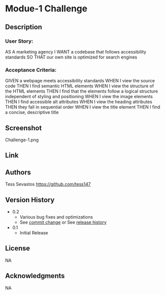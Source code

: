 # Modue-1 Challenge

## Description

### User Story:

AS A marketing agency
I WANT a codebase that follows accessibility standards
SO THAT our own site is optimized for search engines

### Acceptance Criteria:

GIVEN a webpage meets accessibility standards
WHEN I view the source code
THEN I find semantic HTML elements
WHEN I view the structure of the HTML elements
THEN I find that the elements follow a logical structure independent of styling and positioning
WHEN I view the image elements
THEN I find accessible alt attributes
WHEN I view the heading attributes
THEN they fall in sequential order
WHEN I view the title element
THEN I find a concise, descriptive title

## Screenshot

Challenge-1.png

## Link



## Authors

Tess Sevastos
https://github.com/tess147

## Version History

* 0.2
    * Various bug fixes and optimizations
    * See [commit change]() or See [release history]()
* 0.1
    * Initial Release

## License

NA

## Acknowledgments

NA

